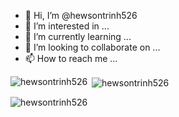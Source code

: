 - 👋 Hi, I’m @hewsontrinh526
- 👀 I’m interested in ...
- 🌱 I’m currently learning ...
- 💞️ I’m looking to collaborate on ...
- 📫 How to reach me ...

<!---
hewsontrinh526/hewsontrinh526 is a ✨ special ✨ repository because its `README.md` (this file) appears on your GitHub profile.
You can click the Preview link to take a look at your changes.
--->

<p><img align="left" src="https://github-readme-stats.vercel.app/api/top-langs?username=belindahbtn&show_icons=true&locale=en&layout=compact" alt="hewsontrinh526" /></p>

<p>&nbsp;<img align="center" src="https://github-readme-stats.vercel.app/api?username=belindahbtn&show_icons=true&locale=en" alt="hewsontrinh526" /></p>

<p><img align="center" src="https://github-readme-streak-stats.herokuapp.com/?user=belindahbtn&" alt="hewsontrinh526" /></p>
